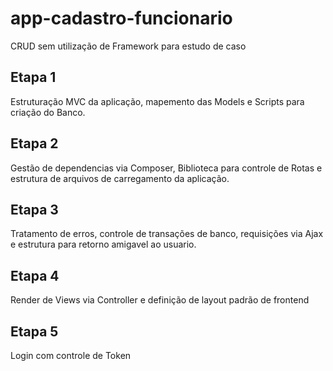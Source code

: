 # app-cadastro-funcionario
CRUD sem utilização de Framework para estudo de caso

## Etapa 1

Estruturação MVC da aplicação, mapemento das Models e Scripts para criação do Banco.

## Etapa 2

Gestão de dependencias via Composer, Biblioteca para controle de Rotas e estrutura de arquivos de carregamento da aplicação.

## Etapa 3

Tratamento de erros, controle de transações de banco, requisições via Ajax e estrutura para retorno amigavel ao usuario.

## Etapa 4

Render de Views via Controller e definição de layout padrão de frontend

## Etapa 5 

Login com controle de Token



